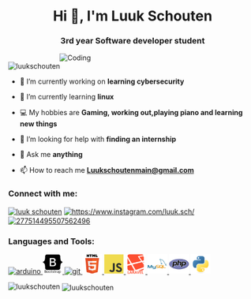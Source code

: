 <h1 align="center">Hi 👋, I'm Luuk Schouten</h1>
<h3 align="center">3rd year Software developer student</h3>
<img align="right" alt="Coding" width="400" src="https://art.pixilart.com/sr2712ab0b35ecd.gif">

<p align="left"> <img src="https://komarev.com/ghpvc/?username=luukschouten&label=Profile%20views&color=0e75b6&style=flat" alt="luukschouten" /> </p>

- 🔭 I’m currently working on **learning cybersecurity**

- 🌱 I’m currently learning **linux**

- 💻 My hobbies are **Gaming, working out,playing piano and learning new things**

- 🤝 I’m looking for help with **finding an internship**

- 💬 Ask me **anything**

- 📫 How to reach me **Luukschoutenmain@gmail.com**

<h3 align="left">Connect with me:</h3>
<p align="left">
<a href="https://linkedin.com/in/luuk-schouten-3239a4176/" target="blank"><img align="center" src="https://raw.githubusercontent.com/rahuldkjain/github-profile-readme-generator/master/src/images/icons/Social/linked-in-alt.svg" alt="luuk schouten" height="30" width="40" /></a>
<a href="https://www.instagram.com/luuk.sch/" target="blank"><img align="center" src="https://raw.githubusercontent.com/rahuldkjain/github-profile-readme-generator/master/src/images/icons/Social/instagram.svg" alt="https://www.instagram.com/luuk.sch/" height="30" width="40" /></a>
<a href="https://discord.gg/277514495507562496" target="blank"><img align="center" src="https://raw.githubusercontent.com/rahuldkjain/github-profile-readme-generator/master/src/images/icons/Social/discord.svg" alt="277514495507562496" height="30" width="40" /></a>
</p>

<h3 align="left">Languages and Tools:</h3>
<p align="left"> <a href="https://www.arduino.cc/" target="_blank" rel="noreferrer"> <img src="https://cdn.worldvectorlogo.com/logos/arduino-1.svg" alt="arduino" width="40" height="40"/> </a> <a href="https://getbootstrap.com" target="_blank" rel="noreferrer"> <img src="https://raw.githubusercontent.com/devicons/devicon/master/icons/bootstrap/bootstrap-plain-wordmark.svg" alt="bootstrap" width="40" height="40"/> </a> <a href="https://git-scm.com/" target="_blank" rel="noreferrer"> <img src="https://www.vectorlogo.zone/logos/git-scm/git-scm-icon.svg" alt="git" width="40" height="40"/> </a> <a href="https://www.w3.org/html/" target="_blank" rel="noreferrer"> <img src="https://raw.githubusercontent.com/devicons/devicon/master/icons/html5/html5-original-wordmark.svg" alt="html5" width="40" height="40"/> </a> <a href="https://developer.mozilla.org/en-US/docs/Web/JavaScript" target="_blank" rel="noreferrer"> <img src="https://raw.githubusercontent.com/devicons/devicon/master/icons/javascript/javascript-original.svg" alt="javascript" width="40" height="40"/> </a> <a href="https://laravel.com/" target="_blank" rel="noreferrer"> <img src="https://raw.githubusercontent.com/devicons/devicon/master/icons/laravel/laravel-plain-wordmark.svg" alt="laravel" width="40" height="40"/> </a> <a href="https://www.mysql.com/" target="_blank" rel="noreferrer"> <img src="https://raw.githubusercontent.com/devicons/devicon/master/icons/mysql/mysql-original-wordmark.svg" alt="mysql" width="40" height="40"/> </a> <a href="https://www.php.net" target="_blank" rel="noreferrer"> <img src="https://raw.githubusercontent.com/devicons/devicon/master/icons/php/php-original.svg" alt="php" width="40" height="40"/> </a> <a href="https://www.python.org" target="_blank" rel="noreferrer"> <img src="https://raw.githubusercontent.com/devicons/devicon/master/icons/python/python-original.svg" alt="python" width="40" height="40"/> </a> </p>

<p><img align="left" src="https://github-readme-stats.vercel.app/api/top-langs?username=luukschouten&show_icons=true&locale=en&layout=compact" alt="luukschouten" /></p>

<p>&nbsp;<img align="center" src="https://github-readme-stats.vercel.app/api?username=luukschouten&show_icons=true&locale=en" alt="luukschouten" /></p>
